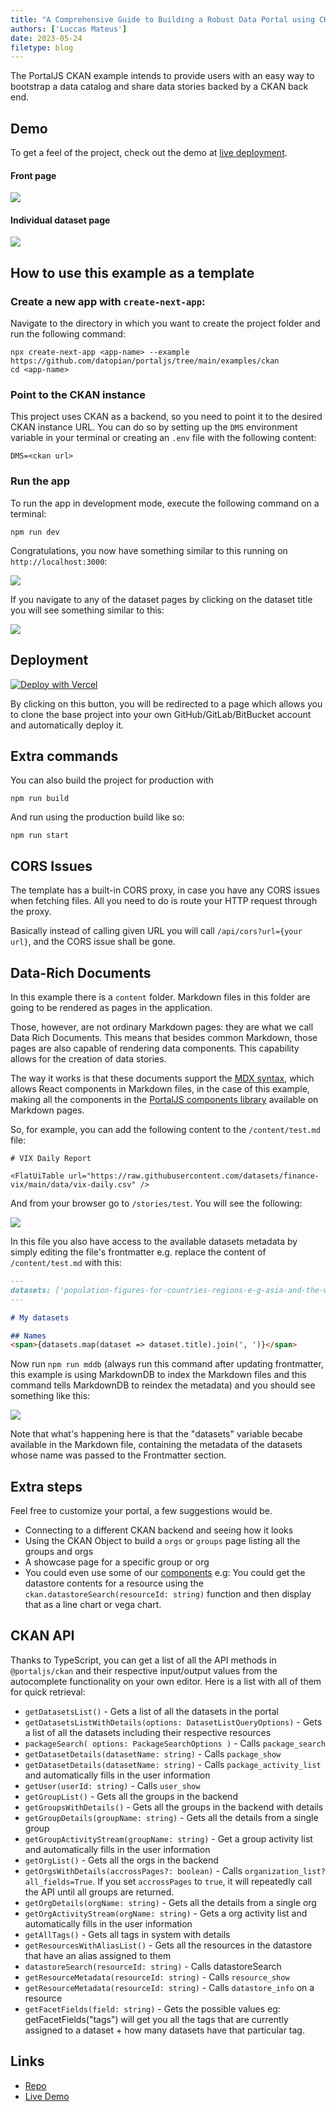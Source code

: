 ```yaml
---
title: "A Comprehensive Guide to Building a Robust Data Portal using CKAN"
authors: ['Luccas Mateus']
date: 2023-05-24
filetype: blog
---
```


The PortalJS CKAN example intends to provide users with an easy way to bootstrap a data catalog and share data stories backed by a CKAN back end.

## Demo

To get a feel of the project, check out the demo at [live deployment](https://ckan-example.portaljs.org).

#### Front page

![](/assets/examples/example-ckan-1.png)

#### Individual dataset page

![](/assets/examples/example-ckan-2.png)

## How to use this example as a template

### Create a new app with `create-next-app`:

Navigate to the directory in which you want to create the project folder and run the following command:

```
npx create-next-app <app-name> --example https://github.com/datopian/portaljs/tree/main/examples/ckan
cd <app-name>
```

### Point to the CKAN instance 

This project uses CKAN as a backend, so you need to point it to the desired CKAN instance URL. You can do so by setting up the `DMS` environment variable in your terminal or creating an `.env` file with the following content:

```
DMS=<ckan url>
```

### Run the app

To run the app in development mode, execute the following command on a terminal:

```
npm run dev
```

Congratulations, you now have something similar to this running on `http://localhost:3000`:

![](/assets/examples/example-ckan-3.png)

If you navigate to any of the dataset pages by clicking on the dataset title you will see something similar to this:

![](/assets/examples/example-ckan-4.png)

## Deployment

[![Deploy with Vercel](https://vercel.com/button)](https://vercel.com/new/clone?repository-url=https%3A%2F%2Fgithub.com%2Fdatopian%2Fportaljs%2Ftree%2Fmain%2Fexamples%2Fckan&env=DMS&envDescription=URL%20For%20the%20CKAN%20Backend%20Ex%3A%20https%3A%2F%2Fdemo.dev.datopian.com)

By clicking on this button, you will be redirected to a page which allows you to clone the base project into your own GitHub/GitLab/BitBucket account and automatically deploy it.

## Extra commands

You can also build the project for production with

```
npm run build
```

And run using the production build like so:

```
npm run start
```

## CORS Issues

The template has a built-in CORS proxy, in case you have any CORS issues when fetching files. All you need to do is route your HTTP request through the proxy.

Basically instead of calling given URL you will call `/api/cors?url={your url}`, and the CORS issue shall be gone. 

## Data-Rich Documents

In this example there is a `content` folder. Markdown files in this folder are going to be rendered as pages in the application.

Those, however, are not ordinary Markdown pages: they are what we call Data Rich Documents. This means that besides common Markdown, those pages are also capable of rendering data components. This capability allows for the creation of data stories.

The way it works is that these documents support the [MDX syntax](https://mdxjs.com/docs/what-is-mdx/), which allows React components in Markdown files, in the case of this example, making all the components in the [PortalJS components library](https://storybook.portaljs.org/) available on Markdown pages.

So, for example, you can add the following content to the `/content/test.md` file:

```mdx 
# VIX Daily Report

<FlatUiTable url="https://raw.githubusercontent.com/datasets/finance-vix/main/data/vix-daily.csv" />
```

And from your browser go to `/stories/test`. You will see the following:

![](/assets/examples/example-ckan-5.png)

In this file you also have access to the available datasets metadata by simply editing the file's frontmatter e.g. replace the content of `/content/test.md` with this:

```md
---
datasets: ['population-figures-for-countries-regions-e-g-asia-and-the-world', 'major-cities-of-the-world']
---

# My datasets

## Names
<span>{datasets.map(dataset => dataset.title).join(', ')}</span>
```

Now run `npm run mddb` (always run this command after updating frontmatter, this example is using MarkdownDB to index the Markdown files and this command tells MarkdownDB to reindex the metadata) and you should see something like this:

![](/assets/examples/example-ckan-6.png)

Note that what's happening here is that  the "datasets" variable becabe available in the Markdown file, containing the metadata of the datasets whose name was passed to the Frontmatter section.

## Extra steps

Feel free to customize your portal, a few suggestions would be.

- Connecting to a different CKAN backend and seeing how it looks
- Using the CKAN Object to build a `orgs` or `groups` page listing all the groups and orgs
- A showcase page for a specific group or org
- You could even use some of our [components](https://storybook.portaljs.org/) e.g: You could get the datastore contents for a resource using the `ckan.datastoreSearch(resourceId: string)` function and then display that as a line chart or vega chart.

## CKAN API

Thanks to TypeScript, you can get a list of all the API methods in `@portaljs/ckan` and their respective input/output values from the autocomplete functionality on your own editor. Here is a list with all of them for quick retrieval:

- `getDatasetsList()` - Gets a list of all the datasets in the portal
- `getDatasetsListWithDetails(options: DatasetListQueryOptions)` - Gets a list of all the datasets including their respective resources
- `packageSearch(
    options: PackageSearchOptions
  )` - Calls `package_search`
- `getDatasetDetails(datasetName: string)` - Calls `package_show`
- `getDatasetDetails(datasetName: string)` - Calls `package_activity_list` and automatically fills in the user information
- `getUser(userId: string)` - Calls `user_show` 
- `getGroupList()` - Gets all the groups in the backend
- `getGroupsWithDetails()` - Gets all the groups in the backend with details
- `getGroupDetails(groupName: string)` - Gets all the details from a single group
- `getGroupActivityStream(groupName: string)` - Get a group activity list and automatically fills in the user information
- `getOrgList()` - Gets all the orgs in the backend
- `getOrgsWithDetails(accrossPages?: boolean)` - Calls `organization_list?all_fields=True`. If you set `accrossPages` to `true`, it will repeatedly call the API until all groups are returned.
- `getOrgDetails(orgName: string)` - Gets all the details from a single org
- `getOrgActivityStream(orgName: string)` -  Gets a org activity list and automatically fills in the user information
- `getAllTags()` - Gets all tags in system with details
- `getResourcesWithAliasList()` - Gets all the resources in the datastore that have an alias assigned to them
- `datastoreSearch(resourceId: string)` - Calls datastoreSearch
- `getResourceMetadata(resourceId: string)` - Calls `resource_show`
- `getResourceMetadata(resourceId: string)` - Calls `datastore_info` on a resource
- `getFacetFields(field: string)` - Gets the possible values eg: getFacetFields("tags") will get you all the tags that are currently assigned to a dataset + how many datasets have that particular tag. 


## Links

- [Repo](https://github.com/datopian/portaljs/tree/main/examples/ckan)  
- [Live Demo](http://ckan.portaljs.org/)  

